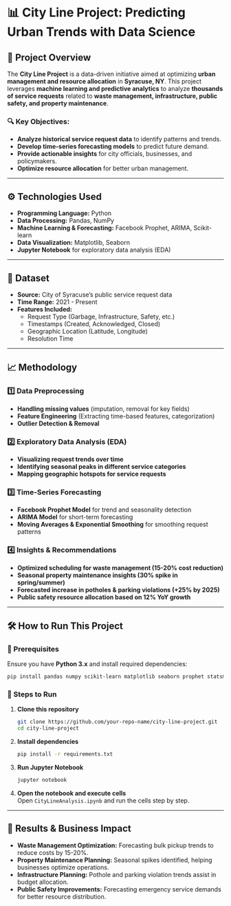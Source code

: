 # 📊 City Line Project: Predicting Urban Trends with Data Science

## 🚀 Project Overview  
The **City Line Project** is a data-driven initiative aimed at optimizing **urban management and resource allocation** in **Syracuse, NY**. This project leverages **machine learning and predictive analytics** to analyze **thousands of service requests** related to **waste management, infrastructure, public safety, and property maintenance**.

### 🔍 Key Objectives:  
- **Analyze historical service request data** to identify patterns and trends.  
- **Develop time-series forecasting models** to predict future demand.  
- **Provide actionable insights** for city officials, businesses, and policymakers.  
- **Optimize resource allocation** for better urban management.  

---

## ⚙️ Technologies Used  
- **Programming Language:** Python  
- **Data Processing:** Pandas, NumPy  
- **Machine Learning & Forecasting:** Facebook Prophet, ARIMA, Scikit-learn  
- **Data Visualization:** Matplotlib, Seaborn  
- **Jupyter Notebook** for exploratory data analysis (EDA)  

---

## 📂 Dataset  
- **Source:** City of Syracuse’s public service request data  
- **Time Range:** 2021 - Present  
- **Features Included:**  
  - Request Type (Garbage, Infrastructure, Safety, etc.)  
  - Timestamps (Created, Acknowledged, Closed)  
  - Geographic Location (Latitude, Longitude)  
  - Resolution Time  

---

## 📈 Methodology  

### 1️⃣ Data Preprocessing  
- **Handling missing values** (imputation, removal for key fields)  
- **Feature Engineering** (Extracting time-based features, categorization)  
- **Outlier Detection & Removal**  

### 2️⃣ Exploratory Data Analysis (EDA)  
- **Visualizing request trends over time**  
- **Identifying seasonal peaks in different service categories**  
- **Mapping geographic hotspots for service requests**  

### 3️⃣ Time-Series Forecasting  
- **Facebook Prophet Model** for trend and seasonality detection  
- **ARIMA Model** for short-term forecasting  
- **Moving Averages & Exponential Smoothing** for smoothing request patterns  

### 4️⃣ Insights & Recommendations  
- **Optimized scheduling for waste management (15-20% cost reduction)**  
- **Seasonal property maintenance insights (30% spike in spring/summer)**  
- **Forecasted increase in potholes & parking violations (+25% by 2025)**  
- **Public safety resource allocation based on 12% YoY growth**  

---

## 🛠️ How to Run This Project  

### 🔹 Prerequisites  
Ensure you have **Python 3.x** and install required dependencies:  
```bash
pip install pandas numpy scikit-learn matplotlib seaborn prophet statsmodels jupyter
```

### 🔹 Steps to Run  

1. **Clone this repository**  
   ```bash
   git clone https://github.com/your-repo-name/city-line-project.git
   cd city-line-project
   ```

2. **Install dependencies**  
   ```bash
   pip install -r requirements.txt
   ```

3. **Run Jupyter Notebook**  
   ```bash
   jupyter notebook
   ```

4. **Open the notebook and execute cells**  
   Open `CityLineAnalysis.ipynb` and run the cells step by step.  

---

## 📌 Results & Business Impact  
- **Waste Management Optimization:** Forecasting bulk pickup trends to reduce costs by 15-20%.  
- **Property Maintenance Planning:** Seasonal spikes identified, helping businesses optimize operations.  
- **Infrastructure Planning:** Pothole and parking violation trends assist in budget allocation.  
- **Public Safety Improvements:** Forecasting emergency service demands for better resource distribution.  

